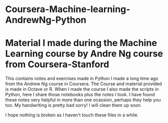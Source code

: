 # Coursera-Machine-learning-AndrewNg-Python


# Material I made during the Machine Learning course by Andre Ng course from Coursera-Stanford

This contains notes and exercises made in Python I made a long time ago from the Andrew Ng course in Coursera.
The Course and material provided is made in Octave or R. When I made the course I also made the scripts in Python,
here I share those notebooks plus the notes I took. I have found these notes very helpful in more than one 
ocassion, perhaps they help you too. My handwriting is pretty bad sorry! I will clean them up soon. 

I hope nothing is broken as I haven't touch these files in a while. 

